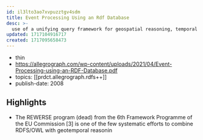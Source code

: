 ```yaml
---
id: il3lto3ao7xvpuzztgv4sdm
title: Event Processing Using an Rdf Database
desc: >-
  use of a unifying query framework for geospatial reasoning, temporal logic, social network analytics, RDFS and OWL in Event-based system
updated: 1717104916717
created: 1717095658473
---
```


- thin
- https://allegrograph.com/wp-content/uploads/2021/04/Event-Processing-using-an-RDF-Database.pdf
- topics: [[prdct.allegrograph.rdfs++]]
- publish-date: 2008

## Highlights

- The REWERSE program (dead) from the 6th Framework Programme of the EU Commission [3] is one of the few systematic efforts to combine RDFS/OWL with geotemporal reasonin